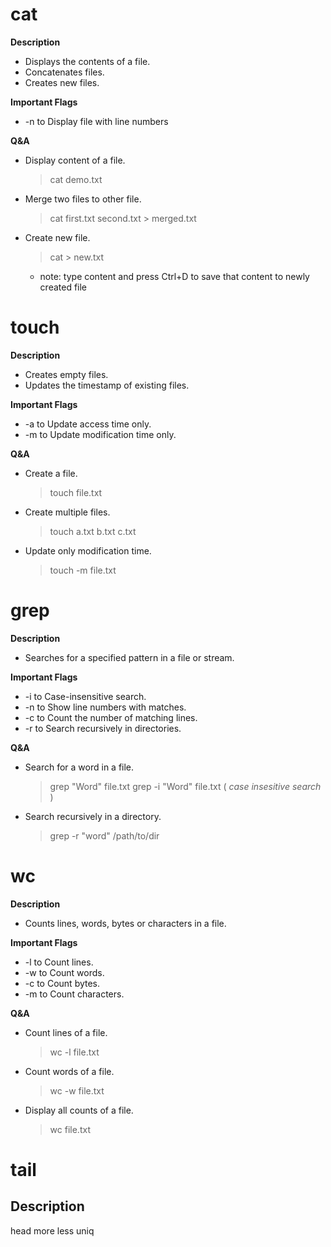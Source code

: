 # cat

**Description**
 - Displays the contents of a file.
 - Concatenates files.
 - Creates new files.

**Important Flags**
 - -n to Display file with line numbers

**Q&A**
- Display content of a file.
  
  > cat demo.txt
- Merge two files to other file.
  
  > cat first.txt second.txt > merged.txt
- Create new file.
  
  > cat > new.txt
   - note: type content and press Ctrl+D to save that content to newly created file




# touch

**Description**
 - Creates empty files.
 - Updates the timestamp of existing files.
   
**Important Flags**
 - -a to Update access time only.
 - -m to Update modification time only.

**Q&A**
 - Create a file.

   > touch file.txt
 - Create multiple files.

   > touch a.txt b.txt c.txt
 - Update only modification time.

   > touch -m file.txt




# grep

**Description**
 - Searches for a specified pattern in a file or stream.

**Important Flags**
 - -i to Case-insensitive search.
 - -n to Show line numbers with matches.
 - -c to Count the number of matching lines.
 - -r to Search recursively in directories.

**Q&A**
 - Search for a word in a file.

   > grep "Word" file.txt
   > grep -i "Word" file.txt   ( _case insesitive search_ )
 - Search recursively in a directory.

   > grep -r "word" /path/to/dir




# wc

**Description**
 - Counts lines, words, bytes or characters in a file.

**Important Flags**
 - -l to Count lines.
 - -w to Count words.
 - -c to Count bytes.
 - -m to Count characters.

**Q&A**
 - Count lines of a file.

   > wc -l file.txt
 - Count words of a file.

   > wc -w file.txt
 - Display all counts of a file.

   > wc file.txt




# tail

**Description**
 - 
head
more
less
uniq

